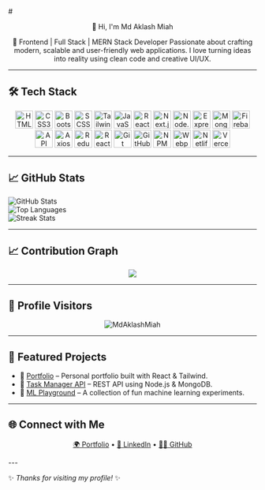 #<p align="center">
   👋 Hi, I'm Md Aklash Miah  
</p>
<p align="center">
🚀 Frontend | Full Stack | MERN Stack Developer
Passionate about crafting modern, scalable and user-friendly web applications.
I love turning ideas into reality using clean code and creative UI/UX.
</p>

---

## 🛠 Tech Stack  

<p align="center">
  <!-- Frontend -->
  <img src="https://img.icons8.com/color/36/html-5--v1.png" width="36" height="36" alt="HTML5"/>
  <img src="https://img.icons8.com/color/36/css3.png" width="36" height="36" alt="CSS3"/>
  <img src="https://img.icons8.com/color/36/bootstrap.png" width="36" height="36" alt="Bootstrap"/>
  <img src="https://img.icons8.com/color/36/sass.png" width="36" height="36" alt="SCSS"/>
  <img src="https://img.icons8.com/color/36/tailwind_css.png" width="36" height="36" alt="Tailwind CSS"/>
  <img src="https://img.icons8.com/color/36/javascript--v1.png" width="36" height="36" alt="JavaScript"/>
  <img src="https://img.icons8.com/plasticine/36/react.png" width="36" height="36" alt="React"/>
  <img src="https://img.icons8.com/color/36/nextjs.png" width="36" height="36" alt="Next.js"/>

  <!-- Backend -->
  <img src="https://img.icons8.com/color/36/nodejs.png" width="36" height="36" alt="Node.js"/>
  <img src="https://img.icons8.com/color/36/express.png" width="36" height="36" alt="Express.js"/>
  <img src="https://img.icons8.com/color/36/mongodb.png" width="36" height="36" alt="MongoDB"/>
  <img src="https://img.icons8.com/color/36/firebase.png" width="36" height="36" alt="Firebase"/>

  <!-- Others -->
  <img src="https://img.icons8.com/color/36/api.png" width="36" height="36" alt="API"/>
  <img src="https://img.icons8.com/color/36/axios.png" width="36" height="36" alt="Axios"/>
  <img src="https://img.icons8.com/color/36/redux.png" width="36" height="36" alt="Redux"/>
  <img src="https://img.icons8.com/color/36/react-native.png" width="36" height="36" alt="React Native"/>
  <img src="https://img.icons8.com/color/36/git.png" width="36" height="36" alt="Git"/>
  <img src="https://img.icons8.com/color/36/github.png" width="36" height="36" alt="GitHub"/>
  <img src="https://img.icons8.com/color/36/npm.png" width="36" height="36" alt="NPM"/>
  <img src="https://img.icons8.com/color/36/webpack.png" width="36" height="36" alt="Webpack"/>
  <img src="https://img.icons8.com/color/36/netlify.png" width="36" height="36" alt="Netlify"/>
  <img src="https://img.icons8.com/color/36/vercel.png" width="36" height="36" alt="Vercel"/>
</p>


---

## 📈 GitHub Stats  
![GitHub Stats](https://github-readme-stats.vercel.app/api?username=MdAklashMiah&show_icons=true&theme=tokyonight)  
![Top Languages](https://github-readme-stats.vercel.app/api/top-langs/?username=MdAklashMiah&layout=compact&theme=tokyonight)  
![Streak Stats](https://github-readme-streak-stats.herokuapp.com/?user=MdAklashMiah&theme=tokyonight)  

---
## 📈 Contribution Graph  

<p align="center">
  <img src="https://github-readme-activity-graph.vercel.app/graph?username=MdAklashMiah&theme=radical" />
</p>

---

## 👀 Profile Visitors  

<p align="center">
  <img src="https://komarev.com/ghpvc/?username=MdAklashMiah&label=Profile%20views&color=ff69b4&style=flat" alt="MdAklashMiah" />
</p>

---

## 📂 Featured Projects  
- 🔗 [Portfolio](https://github.com/MdAklashMiah/portfolio) – Personal portfolio built with React & Tailwind.  
- 🔗 [Task Manager API](https://github.com/MdAklashMiah/task-manager-api) – REST API using Node.js & MongoDB.  
- 🔗 [ML Playground](https://github.com/MdAklashMiah/ml-playground) – A collection of fun machine learning experiments.  

---

## 🌐 Connect with Me  

<p align="center">
  <a href="https://tap-to-code.vercel.app" target="_blank">🌍 Portfolio</a> •
  <a href="https://www.linkedin.com/in/md-aklash-miah" target="_blank">💼 LinkedIn</a> •
  <a href="https://github.com/MdAklashMiah" target="_blank">👨‍💻 GitHub</a>
</p>
---

✨ _Thanks for visiting my profile!_ ✨
